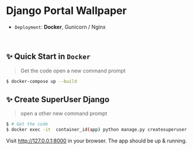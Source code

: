 # Django Portal Wallpaper
- `Deployment`: **Docker**, Gunicorn / Nginx
<br />

## ✨ Quick Start in `Docker`

> Get the code
>open a new command prompt
```bash
$ docker-compose up --build 
```


## ✨ Create SuperUser Django
>open a other new command prompt
```bash
$ # Get the code
$ docker exec -it  container_id(app) python manage.py createsuperuser
```
Visit http://127.0.0.1:8000 in your browser. The app should be up & running.

